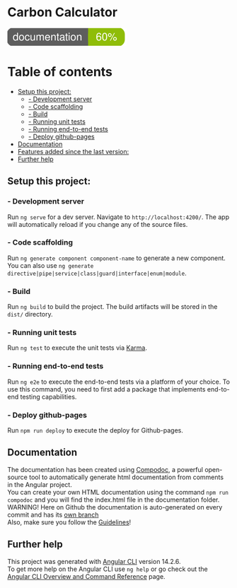 # Carbon Calculator
![Documentation Coverage](https://github.com/Chris3444/carbon-calculator/blob/master/documentation/images/coverage-badge-documentation.svg)

# Table of contents

- [Setup this project:](#setup-this-project)
  - [- Development server](#--development-server)
  - [- Code scaffolding](#--code-scaffolding)
  - [- Build](#--build)
  - [- Running unit tests](#--running-unit-tests)
  - [- Running end-to-end tests](#--running-end-to-end-tests)
  - [- Deploy github-pages](#--deploy-github-pages)
- [Documentation](#documentation)
- [Features added since the last version:](#features-added-since-the-last-version)
- [Further help](#further-help)

## Setup this project:

### - Development server

Run `ng serve` for a dev server. Navigate to `http://localhost:4200/`. The app will automatically reload if you change any of the source files.

### - Code scaffolding

Run `ng generate component component-name` to generate a new component. You can also use `ng generate directive|pipe|service|class|guard|interface|enum|module`.

### - Build

Run `ng build` to build the project. The build artifacts will be stored in the `dist/` directory.

### - Running unit tests

Run `ng test` to execute the unit tests via [Karma](https://karma-runner.github.io).

### - Running end-to-end tests

Run `ng e2e` to execute the end-to-end tests via a platform of your choice. To use this command, you need to first add a package that implements end-to-end testing capabilities.

### - Deploy github-pages
Run `npm run deploy` to execute the deploy for Github-pages.


## Documentation

The documentation has been created using [Compodoc](https://compodoc.app/), a powerful open-source tool to automatically generate
html documentation from comments in the Angular project. \
You can create your own HTML documentation using the command `npm run compodoc` and you will find the index.html file in the documentation folder. \
WARNING! Here on Github the documentation is auto-generated on every commit and has its [own branch](https://github.com/Benji377/carbon-calculator/tree/angular-docu) \
Also, make sure you follow the [Guidelines](DOCUMENTING.md)!

## Further help
This project was generated with [Angular CLI](https://github.com/angular/angular-cli) version 14.2.6. \
To get more help on the Angular CLI use `ng help` or go check out the [Angular CLI Overview and Command Reference](https://angular.io/cli) page.
